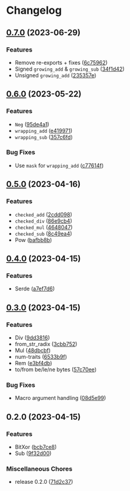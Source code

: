 # Changelog

## [0.7.0](https://github.com/JonathanWoollett-Light/ux2/compare/ux2-macros-v0.6.0...ux2-macros-v0.7.0) (2023-06-29)


### Features

* Remove re-exports + fixes ([6c75962](https://github.com/JonathanWoollett-Light/ux2/commit/6c75962972891e371f86e2998af4ee3109f4d312))
* Signed `growing_add` & `growing_sub` ([34f1d42](https://github.com/JonathanWoollett-Light/ux2/commit/34f1d42e69d0794f1cf9ae067e39c964e03e7e48))
* Unsigned `growing_add` ([235357e](https://github.com/JonathanWoollett-Light/ux2/commit/235357e1834084df286e7e626d224f03c735c519))

## [0.6.0](https://github.com/JonathanWoollett-Light/ux2/compare/ux2-macros-v0.5.0...ux2-macros-v0.6.0) (2023-05-22)


### Features

* `Neg` ([95de4a1](https://github.com/JonathanWoollett-Light/ux2/commit/95de4a153776d07fa032fec98f9a4c2c50783d0c))
* `wrapping_add` ([e419971](https://github.com/JonathanWoollett-Light/ux2/commit/e41997163d4b729edd39b7c0b770dea33ec568ee))
* `wrapping_sub` ([357c6fd](https://github.com/JonathanWoollett-Light/ux2/commit/357c6fd46740358bb7ac113b28b06ad4e0f16ba0))


### Bug Fixes

* Use `mask` for `wrapping_add` ([c77614f](https://github.com/JonathanWoollett-Light/ux2/commit/c77614f817637a12a1601202a1ce08d00e5cb210))

## [0.5.0](https://github.com/JonathanWoollett-Light/ux2/compare/ux2-macros-v0.4.0...ux2-macros-v0.5.0) (2023-04-16)


### Features

* `checked_add` ([2cdd098](https://github.com/JonathanWoollett-Light/ux2/commit/2cdd09836cd699c73cc3d0832b3338b906eebb15))
* `checked_div` ([86e9cb4](https://github.com/JonathanWoollett-Light/ux2/commit/86e9cb41355fc81a5e5193c7592506082cc77d81))
* `checked_mul` ([4648047](https://github.com/JonathanWoollett-Light/ux2/commit/4648047b47b85190ea7b07ed74a7604df510e3af))
* `checked_sub` ([8c49ea4](https://github.com/JonathanWoollett-Light/ux2/commit/8c49ea42c29ed568545eb3310eb0b6428aff048e))
* Pow ([bafbb8b](https://github.com/JonathanWoollett-Light/ux2/commit/bafbb8b8ab0dcfbc54e98b771806a728c479d067))

## [0.4.0](https://github.com/JonathanWoollett-Light/ux2/compare/ux2-macros-v0.3.0...ux2-macros-v0.4.0) (2023-04-15)


### Features

* Serde ([a7ef7d6](https://github.com/JonathanWoollett-Light/ux2/commit/a7ef7d604684d782970fb7cae7ecb648faf12dc8))

## [0.3.0](https://github.com/JonathanWoollett-Light/ux2/compare/ux2-macros-v0.2.0...ux2-macros-v0.3.0) (2023-04-15)


### Features

* Div ([9dd3816](https://github.com/JonathanWoollett-Light/ux2/commit/9dd3816e97f60b9ae0dde126403617bebf274c61))
* from_str_radix ([3cbb752](https://github.com/JonathanWoollett-Light/ux2/commit/3cbb75246be5fd8a95ec5f790f73a9ac2a122928))
* Mul ([48dbcbf](https://github.com/JonathanWoollett-Light/ux2/commit/48dbcbf42e33aedc3490c05fb8273533fb941207))
* num-traits ([6533b9f](https://github.com/JonathanWoollett-Light/ux2/commit/6533b9f0a9facc4f72005e34620059325cbf086d))
* Rem ([e3bf4db](https://github.com/JonathanWoollett-Light/ux2/commit/e3bf4dba18b793f541267186821e221834e321b6))
* to/from be/le/ne bytes ([57c70ee](https://github.com/JonathanWoollett-Light/ux2/commit/57c70ee4eeff87fcff0fdd35579de1712a69e647))


### Bug Fixes

* Macro argument handling ([08d5e99](https://github.com/JonathanWoollett-Light/ux2/commit/08d5e99a3ce04b67321701a90ecaaa9a3eb5e963))

## 0.2.0 (2023-04-15)


### Features

* BitXor ([bcb7ce8](https://github.com/JonathanWoollett-Light/ux2/commit/bcb7ce8fc4e5220e5f4e3c7ffe6e98fd2ec26636))
* Sub ([9f32d00](https://github.com/JonathanWoollett-Light/ux2/commit/9f32d008d4cf7cf4de04aa85a4e9c911239779c5))


### Miscellaneous Chores

* release 0.2.0 ([71d2c37](https://github.com/JonathanWoollett-Light/ux2/commit/71d2c37f842ce3d84fe46272c15ead5cfbd10b0f))
